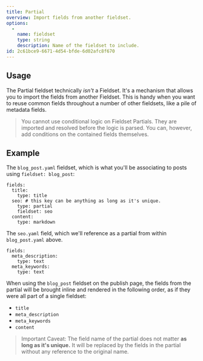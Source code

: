 ```yaml
---
title: Partial
overview: Import fields from another fieldset.
options:
  -
    name: fieldset
    type: string
    description: Name of the fieldset to include.
id: 2c61bce9-6671-4d54-bfde-6d02afc8f670
---
```

## Usage

The Partial fieldset technically _isn't_ a Fieldset. It's a mechanism that allows you to import the fields from another Fieldset. This is handy when you want to reuse common fields throughout a number of other fieldsets, like a pile of metadata fields.

> You cannot use conditional logic on Fieldset Partials. They are imported and resolved before the logic is parsed. You can, however, add conditions on the contained fields themselves.

## Example

The `blog_post.yaml` fieldset, which is what you'll be associating to posts using `fieldset: blog_post`:

``` .language-yaml
fields:
  title:
    type: title
  seo: # this key can be anything as long as it's unique.
    type: partial
    fieldset: seo
  content:
    type: markdown
```

The `seo.yaml` field, which we'll reference as a partial from within `blog_post.yaml` above.

``` .language-yaml
fields:
  meta_description:
    type: text
  meta_keywords:
    type: text
```

When using the `blog_post` fieldset on the publish page, the fields from the partial will be brought inline and
rendered in the following order, as if they were all part of a single fieldset:

- `title`
- `meta_description`
- `meta_keywords`
- `content`

> Important Caveat: The field name of the partial does not matter **as long as it's unique.** It will be replaced by the fields in the partial without any reference to the original name.
